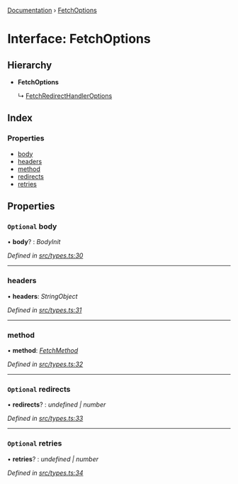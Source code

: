 [Documentation](../README.md) › [FetchOptions](fetchoptions.md)

# Interface: FetchOptions

## Hierarchy

* **FetchOptions**

  ↳ [FetchRedirectHandlerOptions](fetchredirecthandleroptions.md)

## Index

### Properties

* [body](fetchoptions.md#optional-body)
* [headers](fetchoptions.md#headers)
* [method](fetchoptions.md#method)
* [redirects](fetchoptions.md#optional-redirects)
* [retries](fetchoptions.md#optional-retries)

## Properties

### `Optional` body

• **body**? : *BodyInit*

*Defined in [src/types.ts:30](https://github.com/badbatch/getta/blob/1922e95/src/types.ts#L30)*

___

###  headers

• **headers**: *StringObject*

*Defined in [src/types.ts:31](https://github.com/badbatch/getta/blob/1922e95/src/types.ts#L31)*

___

###  method

• **method**: *[FetchMethod](../README.md#fetchmethod)*

*Defined in [src/types.ts:32](https://github.com/badbatch/getta/blob/1922e95/src/types.ts#L32)*

___

### `Optional` redirects

• **redirects**? : *undefined | number*

*Defined in [src/types.ts:33](https://github.com/badbatch/getta/blob/1922e95/src/types.ts#L33)*

___

### `Optional` retries

• **retries**? : *undefined | number*

*Defined in [src/types.ts:34](https://github.com/badbatch/getta/blob/1922e95/src/types.ts#L34)*
